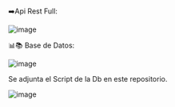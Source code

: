 ➡️Api Rest Full:

![image](https://github.com/user-attachments/assets/6116b4ef-76ae-42fe-872c-1139e1dd9797)

📊📚 Base de Datos:

![image](https://github.com/user-attachments/assets/e0a65b12-c00a-4632-987d-d88a3e67a420)

Se adjunta el Script de la Db en este repositorio.

![image](https://github.com/user-attachments/assets/9b438863-d8be-4a0c-995d-3b703aa0146c)

